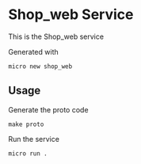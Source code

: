 # Shop_web Service

This is the Shop_web service

Generated with

```
micro new shop_web
```

## Usage

Generate the proto code

```
make proto
```

Run the service

```
micro run .
```